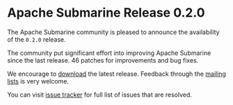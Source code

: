 <!--
Licensed under the Apache License, Version 2.0 (the "License");
you may not use this file except in compliance with the License.
You may obtain a copy of the License at

http://www.apache.org/licenses/LICENSE-2.0

Unless required by applicable law or agreed to in writing, software
distributed under the License is distributed on an "AS IS" BASIS,
WITHOUT WARRANTIES OR CONDITIONS OF ANY KIND, either express or implied.
See the License for the specific language governing permissions and
limitations under the License.
-->

# Apache Submarine Release 0.2.0

The Apache Submarine community is pleased to announce the availability of the `0.2.0` release.

The community put significant effort into improving Apache Submarine since the last release.
46 patches for improvements and bug fixes.

We encourage to [download](/docs/download) the latest release. Feedback through the [mailing lists](/docs/community/) is very welcome.

You can visit [issue tracker](https://issues.apache.org/jira/secure/ReleaseNote.jspa?version=12343240&styleName=&projectId=12316221) for full list of issues that are resolved.

